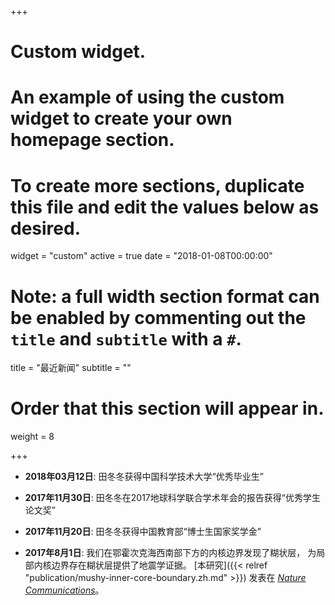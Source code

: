 +++
# Custom widget.
# An example of using the custom widget to create your own homepage section.
# To create more sections, duplicate this file and edit the values below as desired.
widget = "custom"
active = true
date = "2018-01-08T00:00:00"

# Note: a full width section format can be enabled by commenting out the `title` and `subtitle` with a `#`.
title = "最近新闻"
subtitle = ""

# Order that this section will appear in.
weight = 8

+++

-   **2018年03月12日**:
    田冬冬获得中国科学技术大学“优秀毕业生”

-   **2017年11月30日**:
    田冬冬在2017地球科学联合学术年会的报告获得“优秀学生论文奖”

-   **2017年11月20日**:
    田冬冬获得中国教育部“博士生国家奖学金”

-   **2017年8月1日**:
    我们在鄂霍次克海西南部下方的内核边界发现了糊状层，
    为局部内核边界存在糊状层提供了地震学证据。
    [本研究]({{< relref "publication/mushy-inner-core-boundary.zh.md" >}})
    发表在 [*Nature Communications*](https://doi.org/10.1038/s41467-017-00229-9)。
